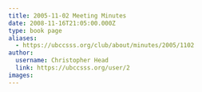 ```yaml
---
title: 2005-11-02 Meeting Minutes 
date: 2008-11-16T21:05:00.000Z
type: book page
aliases:
  - https://ubccsss.org/club/about/minutes/2005/1102
author:
  username: Christopher Head
  link: https://ubccsss.org/user/2
images:
---
```


